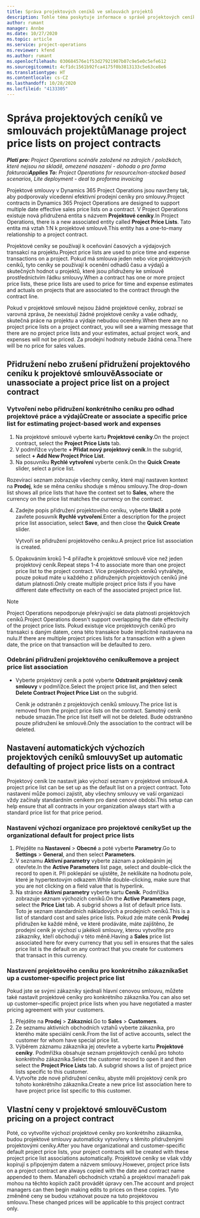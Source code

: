 ```yaml
---
title: Správa projektových ceníků ve smlouvách projektů
description: Tohle téma poskytuje informace o správě projektových ceníků u projektových smluv.
author: rumant
manager: Annbe
ms.date: 10/27/2020
ms.topic: article
ms.service: project-operations
ms.reviewer: kfend
ms.author: rumant
ms.openlocfilehash: 030684576e1f53d27921907b07c9e5e0c5efe612
ms.sourcegitcommit: 4cf1dc1561b92fca4175f0b3813133c5e63ce8e6
ms.translationtype: HT
ms.contentlocale: cs-CZ
ms.lasthandoff: 10/28/2020
ms.locfileid: "4133305"
---
```

# <a name="manage-project-price-lists-on-project-contracts"></a><span data-ttu-id="773c3-103">Správa projektových ceníků ve smlouvách projektů</span><span class="sxs-lookup"><span data-stu-id="773c3-103">Manage project price lists on project contracts</span></span>

<span data-ttu-id="773c3-104">_**Platí pro:** Project Operations scénáře založené na zdrojích / položkách, které nejsou na skladě, omezené nasazení - dohoda o pro forma fakturaci_</span><span class="sxs-lookup"><span data-stu-id="773c3-104">_**Applies To:** Project Operations for resource/non-stocked based scenarios, Lite deployment - deal to proforma invoicing_</span></span>

<span data-ttu-id="773c3-105">Projektové smlouvy v Dynamics 365 Project Operations jsou navrženy tak, aby podporovaly vícedenní efektivní prodejní ceníky pro smlouvy.</span><span class="sxs-lookup"><span data-stu-id="773c3-105">Project contracts in Dynamics 365 Project Operations are designed to support multiple date effective sales price lists on a contract.</span></span> <span data-ttu-id="773c3-106">V Project Operations existuje nová přidružená entita s názvem **Projektové ceníky**.</span><span class="sxs-lookup"><span data-stu-id="773c3-106">In Project Operations, there is a new associated entity called **Project Price Lists**.</span></span> <span data-ttu-id="773c3-107">Tato entita má vztah 1:N k projektové smlouvě.</span><span class="sxs-lookup"><span data-stu-id="773c3-107">This entity has a one-to-many relationship to a project contract.</span></span>

<span data-ttu-id="773c3-108">Projektové ceníky se používají k oceňování časových a výdajových transakcí na projektu.</span><span class="sxs-lookup"><span data-stu-id="773c3-108">Project price lists are used to price time and expense transactions on a project.</span></span> <span data-ttu-id="773c3-109">Pokud má smlouva jeden nebo více projektových ceníků, tyto ceníky se používají k ocenění odhadů času a výdajů a skutečných hodnot u projektů, které jsou přidruženy ke smlouvě prostřednictvím řádku smlouvy.</span><span class="sxs-lookup"><span data-stu-id="773c3-109">When a contract has one or more project price lists, these price lists are used to price for time and expense estimates and actuals on projects that are associated to the contract through the contract line.</span></span>

<span data-ttu-id="773c3-110">Pokud v projektové smlouvě nejsou žádné projektové ceníky, zobrazí se varovná zpráva, že neexistují žádné projektové ceníky a vaše odhady, skutečná práce na projektu a výdaje nebudou oceněny.</span><span class="sxs-lookup"><span data-stu-id="773c3-110">When there are no project price lists on a project contract, you will see a warning message that there are no project price lists and your estimates, actual project work, and expenses will not be priced.</span></span> <span data-ttu-id="773c3-111">Za prodejní hodnoty nebude žádná cena.</span><span class="sxs-lookup"><span data-stu-id="773c3-111">There will be no price for sales values.</span></span>

## <a name="associate-or-unassociate-a-project-price-list-on-a-project-contract"></a><span data-ttu-id="773c3-112">Přidružení nebo zrušení přidružení projektového ceníku k projektové smlouvě</span><span class="sxs-lookup"><span data-stu-id="773c3-112">Associate or unassociate a project price list on a project contract</span></span>

### <a name="create-or-associate-a-specific-price-list-for-estimating-project-based-work-and-expenses"></a><span data-ttu-id="773c3-113">Vytvoření nebo přidružení konkrétního ceníku pro odhad projektové práce a výdajů</span><span class="sxs-lookup"><span data-stu-id="773c3-113">Create or associate a specific price list for estimating project-based work and expenses</span></span>

1. <span data-ttu-id="773c3-114">Na projektové smlouvě vyberte kartu **Projektové ceníky**.</span><span class="sxs-lookup"><span data-stu-id="773c3-114">On the project contract, select the **Project Price Lists** tab.</span></span>
2. <span data-ttu-id="773c3-115">V podmřížce vyberte **+ Přidat nový projektový ceník**.</span><span class="sxs-lookup"><span data-stu-id="773c3-115">In the subgrid, select **+ Add New Project Price List**.</span></span>
3. <span data-ttu-id="773c3-116">Na posuvníku **Rychlé vytvoření** vyberte ceník.</span><span class="sxs-lookup"><span data-stu-id="773c3-116">On the **Quick Create** slider, select a price list.</span></span> 

  <span data-ttu-id="773c3-117">Rozevírací seznam zobrazuje všechny ceníky, které mají nastaven kontext na **Prodej**, kde se měna ceníku shoduje s měnou smlouvy.</span><span class="sxs-lookup"><span data-stu-id="773c3-117">The drop-down list shows all price lists that have the context set to **Sales**, where the currency on the price list matches the currency on the contract.</span></span>
  
4. <span data-ttu-id="773c3-118">Zadejte popis přidružení projektového ceníku, vyberte **Uložit** a poté zavřete posuvník **Rychlé vytvoření**.</span><span class="sxs-lookup"><span data-stu-id="773c3-118">Enter a description for the project price list association, select **Save**, and then close the **Quick Create** slider.</span></span>

   <span data-ttu-id="773c3-119">Vytvoří se přidružení projektového ceníku.</span><span class="sxs-lookup"><span data-stu-id="773c3-119">A project price list association is created.</span></span>
   
5. <span data-ttu-id="773c3-120">Opakováním kroků 1–4 přiřaďte k projektové smlouvě více než jeden projektový ceník.</span><span class="sxs-lookup"><span data-stu-id="773c3-120">Repeat steps 1-4 to associate more than one project price list to the project contract.</span></span> <span data-ttu-id="773c3-121">Více projektových ceníků vytvářejte, pouze pokud máte u každého z přidružených projektových ceníků jiné datum platnosti.</span><span class="sxs-lookup"><span data-stu-id="773c3-121">Only create multiple project price lists if you have different date effectivity on each of the associated project price list.</span></span>

> [!NOTE]
> <span data-ttu-id="773c3-122">Project Operations nepodporuje překrývající se data platnosti projektových ceníků.</span><span class="sxs-lookup"><span data-stu-id="773c3-122">Project Operations doesn't support overlapping the date effectivity of the project price lists.</span></span> <span data-ttu-id="773c3-123">Pokud existuje více projektových ceníků pro transakci s daným datem, cena této transakce bude implicitně nastavena na nulu.</span><span class="sxs-lookup"><span data-stu-id="773c3-123">If there are multiple project prices lists for a transaction with a given date, the price on that transaction will be defaulted to zero.</span></span>

### <a name="remove-a-project-price-list-association"></a><span data-ttu-id="773c3-124">Odebrání přidružení projektového ceníku</span><span class="sxs-lookup"><span data-stu-id="773c3-124">Remove a project price list association</span></span>

- <span data-ttu-id="773c3-125">Vyberte projektový ceník a poté vyberte **Odstranit projektový ceník smlouvy** v podmřížce.</span><span class="sxs-lookup"><span data-stu-id="773c3-125">Select the project price list, and then select **Delete Contract Project Price List** on the subgrid.</span></span> 

  <span data-ttu-id="773c3-126">Ceník je odstraněn z projektových ceníků smlouvy.</span><span class="sxs-lookup"><span data-stu-id="773c3-126">The price list is removed from the project price lists on the contract.</span></span> <span data-ttu-id="773c3-127">Samotný ceník nebude smazán.</span><span class="sxs-lookup"><span data-stu-id="773c3-127">The price list itself will not be deleted.</span></span> <span data-ttu-id="773c3-128">Bude odstraněno pouze přidružení ke smlouvě.</span><span class="sxs-lookup"><span data-stu-id="773c3-128">Only the association to the contract will be deleted.</span></span>

## <a name="set-up-automatic-defaulting-of-project-price-lists-on-a-contract"></a><span data-ttu-id="773c3-129">Nastavení automatických výchozích projektových ceníků smlouvy</span><span class="sxs-lookup"><span data-stu-id="773c3-129">Set up automatic defaulting of project price lists on a contract</span></span>

<span data-ttu-id="773c3-130">Projektový ceník lze nastavit jako výchozí seznam v projektové smlouvě.</span><span class="sxs-lookup"><span data-stu-id="773c3-130">A project price list can be set up as the default list on a project contract.</span></span> <span data-ttu-id="773c3-131">Toto nastavení může pomoci zajistit, aby všechny smlouvy ve vaší organizaci vždy začínaly standardním ceníkem pro dané cenové období.</span><span class="sxs-lookup"><span data-stu-id="773c3-131">This setup can help ensure that all contracts in your organization always start with a standard price list for that price period.</span></span>

### <a name="set-up-the-organizational-default-for-project-price-lists"></a><span data-ttu-id="773c3-132">Nastavení výchozí organizace pro projektové ceníky</span><span class="sxs-lookup"><span data-stu-id="773c3-132">Set up the organizational default for project price lists</span></span>

1. <span data-ttu-id="773c3-133">Přejděte na **Nastavení** > **Obecné** a poté vyberte **Parametry**.</span><span class="sxs-lookup"><span data-stu-id="773c3-133">Go to **Settings** > **General**, and then select **Parameters**.</span></span>
2. <span data-ttu-id="773c3-134">V seznamu **Aktivní parametry** vyberte záznam a poklepáním jej otevřete.</span><span class="sxs-lookup"><span data-stu-id="773c3-134">In the **Active Parameters** list page, select and double-click the record to open it.</span></span> <span data-ttu-id="773c3-135">Při poklepání se ujistěte, že neklikáte na hodnotu pole, které je hypertextovým odkazem.</span><span class="sxs-lookup"><span data-stu-id="773c3-135">While double–clicking, make sure that you are not clicking on a field value that is hyperlink.</span></span> 
3. <span data-ttu-id="773c3-136">Na stránce **Aktivní parametry** vyberte kartu **Ceník**. Podmřížka zobrazuje seznam výchozích ceníků.</span><span class="sxs-lookup"><span data-stu-id="773c3-136">On the **Active Parameters** page, select the **Price List** tab. A subgrid shows a list of default price lists.</span></span> <span data-ttu-id="773c3-137">Toto je seznam standardních nákladových a prodejních ceníků.</span><span class="sxs-lookup"><span data-stu-id="773c3-137">This is a list of standard cost and sales price lists.</span></span> <span data-ttu-id="773c3-138">Pokud zde máte ceník **Prodej** přidružen ke každé měně, ve které prodáváte, máte zajištěno, že prodejní ceník je výchozí u jakékoli smlouvy, kterou vytvoříte pro zákazníky, kteří obchodují v této měně.</span><span class="sxs-lookup"><span data-stu-id="773c3-138">Having a **Sales** price list associated here for every currency that you sell in ensures that the sales price list is the default on any contract that you create for customers that transact in this currency.</span></span>

### <a name="set-up-a-customer-specific-project-price-list"></a><span data-ttu-id="773c3-139">Nastavení projektového ceníku pro konkrétního zákazníka</span><span class="sxs-lookup"><span data-stu-id="773c3-139">Set up a customer-specific project price list</span></span>

<span data-ttu-id="773c3-140">Pokud jste se svými zákazníky sjednali hlavní cenovou smlouvu, můžete také nastavit projektové ceníky pro konkrétního zákazníka.</span><span class="sxs-lookup"><span data-stu-id="773c3-140">You can also set up customer–specific project price lists when you have negotiated a master pricing agreement with your customers.</span></span>

1. <span data-ttu-id="773c3-141">Přejděte na **Prodej** > **Zákazníci**.</span><span class="sxs-lookup"><span data-stu-id="773c3-141">Go to **Sales** > **Customers**.</span></span>
2. <span data-ttu-id="773c3-142">Ze seznamu aktivních obchodních vztahů vyberte zákazníka, pro kterého máte speciální ceník.</span><span class="sxs-lookup"><span data-stu-id="773c3-142">From the list of active accounts, select the customer for whom have special price list.</span></span>
3. <span data-ttu-id="773c3-143">Výběrem záznamu zákazníka jej otevřete a vyberte kartu **Projektové ceníky**. Podmřížka obsahuje seznam projektových ceníků pro tohoto konkrétního zákazníka.</span><span class="sxs-lookup"><span data-stu-id="773c3-143">Select the customer record to open it and then select the **Project Price Lists** tab. A subgrid shows a list of project price lists specific to this customer.</span></span> 
4. <span data-ttu-id="773c3-144">Vytvořte zde nové přidružení ceníku, abyste měli projektový ceník pro tohoto konkrétního zákazníka.</span><span class="sxs-lookup"><span data-stu-id="773c3-144">Create a new price list association here to have project price list specific to this customer.</span></span>

## <a name="custom-pricing-on-a-project-contract"></a><span data-ttu-id="773c3-145">Vlastní ceny v projektové smlouvě</span><span class="sxs-lookup"><span data-stu-id="773c3-145">Custom pricing on a project contract</span></span>

<span data-ttu-id="773c3-146">Poté, co vytvoříte výchozí projektové ceníky pro konkrétního zákazníka, budou projektové smlouvy automaticky vytvořeny s těmito přidruženými projektovými ceníky.</span><span class="sxs-lookup"><span data-stu-id="773c3-146">After you have organizational and customer-specific default project price lists, your project contracts will be created with these project price list associations automatically.</span></span> <span data-ttu-id="773c3-147">Projektové ceníky se však vždy kopírují s připojeným datem a názvem smlouvy.</span><span class="sxs-lookup"><span data-stu-id="773c3-147">However, project price lists on a project contract are always copied with the date and contract name appended to them.</span></span> <span data-ttu-id="773c3-148">Manažeři obchodních vztahů a projektoví manažeři pak mohou na těchto kopiích začít provádět úpravy cen.</span><span class="sxs-lookup"><span data-stu-id="773c3-148">The account and project managers can then begin making edits to prices on these copies.</span></span> <span data-ttu-id="773c3-149">Tyto změněné ceny se budou vztahovat pouze na tuto projektovou smlouvu.</span><span class="sxs-lookup"><span data-stu-id="773c3-149">These changed prices will be applicable to this project contract only.</span></span>
